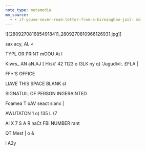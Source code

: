 ```yaml
---
note_type: metamedia
mm_source:
  - - if-youve-never-read-letter-from-a-birmingham-jail-.md
---
```


![[2809270816854918411_2809270810966126931.jpg]]

sax acy,
AL <

TYPL OR PRINT
mOOU At l

Kiwrs_ AN aN.AJ [ H\sk’ 42 1123
o I3LK ny
q} 'Jugudl»l:. £FLA |

FF*'S OFFICE

LIAVE THIS SPACE BLANK
st

SIGNATUIL OF PERSON INGERAINTED

Foamea T oAV seact sianx
|

AWUTATON 1 o) 135 L (7

Al X
7 S A R naCt FBI NUMBER rant

QT Mest | o &

i A2y


